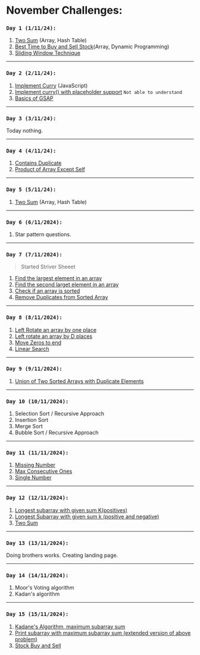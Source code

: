 # November Challenges:

### `Day 1 (1/11/24):`

1. [Two Sum](https://leetcode.com/problems/two-sum/description/) (Array, Hash Table)
2. [Best Time to Buy and Sell Stock](https://leetcode.com/problems/best-time-to-buy-and-sell-stock/description/)(Array, Dynamic Programming)
3. [Sliding Window Technique](https://algorithm-visualizer.org/dynamic-programming/sliding-window)

---

### `Day 2 (2/11/24):`

1. [Implement Curry](https://bigfrontend.dev/problem/implement-curry) (JavaScript)
2. [Implement curry() with placeholder support](https://bigfrontend.dev/problem/implement-curry-with-placeholder) `Not able to understand`
3. [Basics of GSAP](https://www.youtube.com/watch?v=Sc64ZiW2xPA&t=5590s)

---

### `Day 3 (3/11/24):`

Today nothing.

---

### `Day 4 (4/11/24):`

1. [Contains Duplicate](https://leetcode.com/problems/contains-duplicate/)
2. [Product of Array Except Self](https://leetcode.com/problems/product-of-array-except-self/)

---

### `Day 5 (5/11/24):`

1. [Two Sum](https://leetcode.com/problems/two-sum/description/) (Array, Hash Table)

---

### `Day 6 (6/11/2024):`

1. Star pattern questions.

---

### `Day 7 (7/11/2024):`

> Started Striver Sheeet

1. [Find the largest element in an array](https://takeuforward.org/data-structure/find-the-largest-element-in-an-array/)
2. [Find the second larget element in an array](https://takeuforward.org/data-structure/find-second-smallest-and-second-largest-element-in-an-array/)
3. [Check if an array is sorted](https://takeuforward.org/data-structure/check-if-an-array-is-sorted/)
4. [Remove Duplicates from Sorted Array](https://leetcode.com/problems/remove-duplicates-from-sorted-array/description/)

---

### `Day 8 (8/11/2024):`

1. [Left Rotate an array by one place](https://leetcode.com/problems/move-zeroes/submissions/1291947982/)
2. [Left rotate an array by D places](https://leetcode.com/problems/rotate-array/)
3. [Move Zeros to end](https://leetcode.com/problems/move-zeroes/)
4. [Linear Search](https://www.geeksforgeeks.org/problems/who-will-win-1587115621/1?utm_source=youtube&utm_medium=collab_striver_ytdescription&utm_campaign=who-will-win)

---

### `Day 9 (9/11/2024):`

1. [Union of Two Sorted Arrays with Duplicate Elements](https://www.geeksforgeeks.org/problems/union-of-two-sorted-arrays-1587115621/1?utm_source=youtube&utm_medium=collab_striver_ytdescription&utm_campaign=union-of-two-sorted-arrays)

---

### `Day 10 (10/11/2024):`

1. Selection Sort / Recursive Approach
2. Insertion Sort
3. Merge Sort
4. Bubble Sort / Recursive Approach

---

### `Day 11 (11/11/2024):`

1. [Missing Number](https://leetcode.com/problems/missing-number/)
2. [Max Consecutive Ones](https://leetcode.com/problems/max-consecutive-ones/description/)
3. [Single Number](https://leetcode.com/problems/single-number/)

---

### `Day 12 (12/11/2024):`

1. [Longest subarray with given sum K(positives)](https://takeuforward.org/data-structure/longest-subarray-with-given-sum-k/)
2. [Longest Subarray with given sum k (positive and negative)](https://takeuforward.org/arrays/longest-subarray-with-sum-k-postives-and-negatives/)
3. [Two Sum](https://leetcode.com/problems/two-sum/description/)

---

### `Day 13 (13/11/2024):`

Doing brothers works. Creating landing page.

---

### `Day 14 (14/11/2024):`

1. Moor's Voting algorithm
2. Kadan's algorithm

---

### `Day 15 (15/11/2024):`

1. [Kadane's Algorithm, maximum subarray sum](https://takeuforward.org/data-structure/kadanes-algorithm-maximum-subarray-sum-in-an-array/)
2. [Print subarray with maximum subarray sum (extended version of above problem)](https://takeuforward.org/data-structure/kadanes-algorithm-maximum-subarray-sum-in-an-array/)
3. [Stock Buy and Sell](https://takeuforward.org/data-structure/stock-buy-and-sell/)
